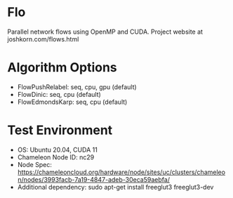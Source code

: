 # Flo
Parallel network flows using OpenMP and CUDA.
Project website at joshkorn.com/flows.html

# Algorithm Options
- FlowPushRelabel: seq, cpu, gpu (default)
- FlowDinic: seq, cpu (default)
- FlowEdmondsKarp: seq, cpu (default)

# Test Environment
- OS: Ubuntu 20.04, CUDA 11
- Chameleon Node ID: nc29
- Node Spec: https://chameleoncloud.org/hardware/node/sites/uc/clusters/chameleon/nodes/3993facb-7a19-4847-adeb-30eca59aebfa/
- Additional dependency: sudo apt-get install freeglut3 freeglut3-dev